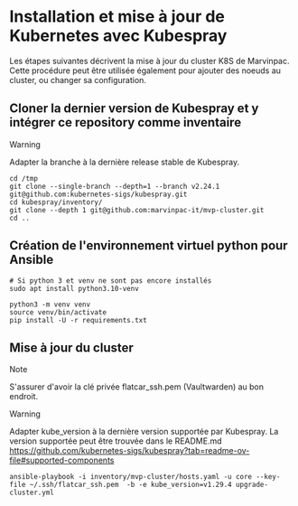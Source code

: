 # Installation et mise à jour de Kubernetes avec Kubespray

Les étapes suivantes décrivent la mise à jour du cluster K8S de Marvinpac. Cette procédure
peut être utilisée également pour ajouter des noeuds au cluster, ou changer sa configuration.

## Cloner la dernier version de Kubespray et y intégrer ce repository comme inventaire
> [!WARNING]  
> Adapter la branche à la dernière release stable de Kubespray.
```
cd /tmp
git clone --single-branch --depth=1 --branch v2.24.1 git@github.com:kubernetes-sigs/kubespray.git
cd kubespray/inventory/
git clone --depth 1 git@github.com:marvinpac-it/mvp-cluster.git
cd ..
```

## Création de l'environnement virtuel python pour Ansible
```
# Si python 3 et venv ne sont pas encore installés
sudo apt install python3.10-venv

python3 -m venv venv
source venv/bin/activate
pip install -U -r requirements.txt
```

## Mise à jour du cluster

> [!NOTE]
> S'assurer d'avoir la clé privée flatcar_ssh.pem (Vaultwarden) au bon endroit.

> [!WARNING]  
> Adapter kube_version à la dernière version supportée par Kubespray. La version supportée peut être
> trouvée dans le README.md https://github.com/kubernetes-sigs/kubespray?tab=readme-ov-file#supported-components

```
ansible-playbook -i inventory/mvp-cluster/hosts.yaml -u core --key-file ~/.ssh/flatcar_ssh.pem  -b -e kube_version=v1.29.4 upgrade-cluster.yml
```
